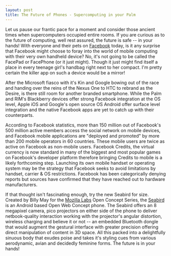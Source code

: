 ```yaml
---
layout: post
title: The Future of Phones - Supercomputing in your Palm
---
```


Let us pause our frantic pace for a moment and consider those ancient times when supercomputers occupied entire rooms. If you are curious as to the future of computing, well rest assured, the future is safe -- in your hands! With everyone and their pets on <a href="http://www.facebook.com/">Facebook</a> today, is it any surprise that Facebook might choose to foray into the world of mobile computing with their very own handheld device? No, it's not going to be called the FacePad or FacePhone (or it just might). Though it just might find itself a place in every teenage girl's handbag right next to her compact. I'm pretty certain the killer app on such a device would be a mirror!

After the Microsoft fiasco with it's Kin and Google bowing out of the race and handing over the reins of the Nexus One to HTC to rebrand as the Desire, is there still room for another branded smartphone. While the Palm and RIM's Blackberry devices offer strong Facebook integration at the OS level, Apple iOS and Google's open source OS Android offer surface level integration and the native Facebook apps are yet to catch up with their counterparts.

According to Facebook statistics, more than 150 million out of Facebook's 500 million active members access the social network on mobile devices, and Facebook mobile applications are "deployed and promoted" by more than 200 mobile operators in 60 countries. These mobile users are twice as active on Facebook as non-mobile users. Facebook Credits, the virtual currency is now standard in many of the biggest and most popular games on Facebook's developer platform therefore bringing Credits to mobile is a likely forthcoming step. Launching its own mobile handset or operating system may be the strategy that Facebook seeks to avoid limitations by handset, carrier & OS restrictions. Facebook has been categorically denying reports but sources have confirmed that they have reached out to hardware manufacturers.

If that thought isn't fascinating enough, try the new Seabird for size. Created by Billy May for the <a href="http://mozillalabs.com/">Mozilla Labs</a> Open Concept Series, the <a href="http://mozillalabs.com/conceptseries/2010/09/23/seabird/">Seabird</a> is an Android based Open Web Concept phone. The Seabird offers an 8 megapixel camera, pico projectors on either side of the phone to deliver netbook-quality interaction working with the projector's angular distortion, wireless charging and believe it or not -- an embedded Bluetooth dongle that would augment the gestural interface with greater precision offering direct manipulation of content in 3D space. All this packed into a delightfully sinuous body that exudes poise and takes it's styling cues from various aerodynamic, avian and decidedly feminine forms. The future is in your hands!
